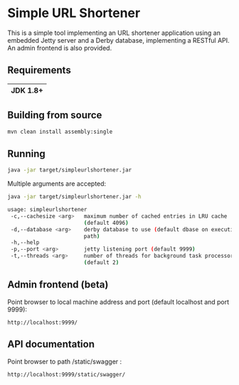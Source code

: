 Simple URL Shortener
========================================

This is a simple tool implementing an URL shortener application using an embedded Jetty server and a Derby database, implementing a RESTful API. An admin frontend is also provided.

## Requirements

|JDK 1.8+|
|---|

## Building from source

```bash
mvn clean install assembly:single
```

## Running

```bash
java -jar target/simpleurlshortener.jar
```

Multiple arguments are accepted:

```bash
java -jar target/simpleurlshortener.jar -h

usage: simpleurlshortener
 -c,--cachesize <arg>   maximum number of cached entries in LRU cache
                        (default 4096)
 -d,--database <arg>    derby database to use (default dbase on execution
                        path)
 -h,--help
 -p,--port <arg>        jetty listening port (default 9999)
 -t,--threads <arg>     number of threads for background task processor
                        (default 2)
```
## Admin frontend (beta)

Point browser to local machine address and port (default localhost and port 9999):

```
http://localhost:9999/
```

## API documentation

Point browser to path /static/swagger :

```
http://localhost:9999/static/swagger/
```
